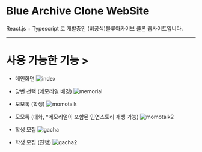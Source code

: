 # Blue Archive Clone WebSite
React.js + Typescript 로 개발중인 (비공식)블루아카이브 클론 웹사이트입니다.

---------------------------------------
# 사용 가능한 기능 >

 - 메인화면
 ![index](https://user-images.githubusercontent.com/51194584/210589017-836c93c8-f278-4e6d-900c-7163d9640e46.png)

 - 당번 선택 (메모리얼 배경)
 ![memorial](https://user-images.githubusercontent.com/51194584/210590532-0aa4b96a-ad8d-4cdd-acaf-f80d0477aa9c.png)

 - 모모톡 (학생)
 ![momotalk](https://user-images.githubusercontent.com/51194584/210589345-3733b94a-63ef-4b41-8299-2feda3078a2b.png)

 - 모모톡 (대화, *메모리얼이 포함된 인연스토리 재생 가능)
 ![momotalk2](https://user-images.githubusercontent.com/51194584/210589605-753b6cea-43a2-4067-b368-313e7037b5fe.png)

 - 학생 모집
 ![gacha](https://user-images.githubusercontent.com/51194584/210589831-cf0706b1-71d3-448d-91d5-e9af88c2f9e1.png)

 - 학생 모집 (진행)
 ![gacha2](https://user-images.githubusercontent.com/51194584/210590245-bc6e26aa-89d2-43df-9dbd-668ec544b968.png)
